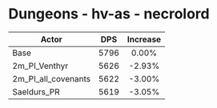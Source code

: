 # Dungeons - hv-as - necrolord
| Actor | DPS | Increase |
|---|:---:|:---:|
|Base|5796|0.00%|
|2m_PI_Venthyr|5626|-2.93%|
|2m_PI_all_covenants|5622|-3.00%|
|Saeldurs_PR|5619|-3.05%|
